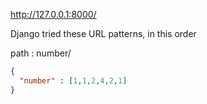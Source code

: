 http://127.0.0.1:8000/

Django tried these URL patterns, in this order

path : number/

``` json
{
  "number" : [1,1,2,4,2,1] 
}
```